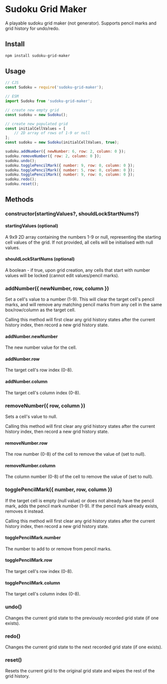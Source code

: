 # Sudoku Grid Maker

A playable sudoku grid maker (not generator). Supports pencil marks and grid history for undo/redo.

## Install

```bash
npm install sudoku-grid-maker
```

## Usage

```javascript
// CJS
const Sudoku = require('sudoku-grid-maker');

// ESM
import Sudoku from 'sudoku-grid-maker';

// create new empty grid
const sudoku = new Sudoku();

// create new populated grid
const initialCellValues = [
    // 2D array of rows of 1-9 or null
];
const sudoku = new Sudoku(initialCellValues, true);

sudoku.addNumber({ newNumber: 6, row: 2, column: 0 });
sudoku.removeNumber({ row: 2, column: 0 });
sudoku.undo();
sudoku.togglePencilMark({ number: 9, row: 0, column: 0 });
sudoku.togglePencilMark({ number: 5, row: 0, column: 0 });
sudoku.togglePencilMark({ number: 9, row: 0, column: 0 });
sudoku.redo();
sudoku.reset();
```

## Methods

### constructor(startingValues?, shouldLockStartNums?)

#### startingValues (optional)

A 9x9 2D array containing the numbers 1-9 or null, representing the starting cell values of the grid. If not provided, all cells will be initialised with null values.

#### shouldLockStartNums (optional)

A boolean - if true, upon grid creation, any cells that start with number values will be locked (cannot edit values/pencil marks).

### addNumber({ newNumber, row, column })

Set a cell's value to a number (1-9). This will clear the target cell's pencil marks, and will remove any matching pencil marks from any cell in the same box/row/column as the target cell.

Calling this method will first clear any grid history states after the current history index, then record a new grid history state.

#### addNumber.newNumber

The new number value for the cell.

#### addNumber.row

The target cell's row index (0-8).

#### addNumber.column

The target cell's column index (0-8).

### removeNumber({ row, column })

Sets a cell's value to null.

Calling this method will first clear any grid history states after the current history index, then record a new grid history state.

#### removeNumber.row

The row number (0-8) of the cell to remove the value of (set to null).

#### removeNumber.column

The column number (0-8) of the cell to remove the value of (set to null).

### togglePencilMark({ number, row, column })

If the target cell is empty (null value) or does not already have the pencil mark, adds the pencil mark number (1-9). If the pencil mark already exists, removes it instead.

Calling this method will first clear any grid history states after the current history index, then record a new grid history state.

#### togglePencilMark.number

The number to add to or remove from pencil marks.

#### togglePencilMark.row

The target cell's row index (0-8).

#### togglePencilMark.column

The target cell's column index (0-8).

### undo()

Changes the current grid state to the previously recorded grid state (if one exists).

### redo()

Changes the current grid state to the next recorded grid state (if one exists).

### reset()

Resets the current grid to the original grid state and wipes the rest of the grid history.
